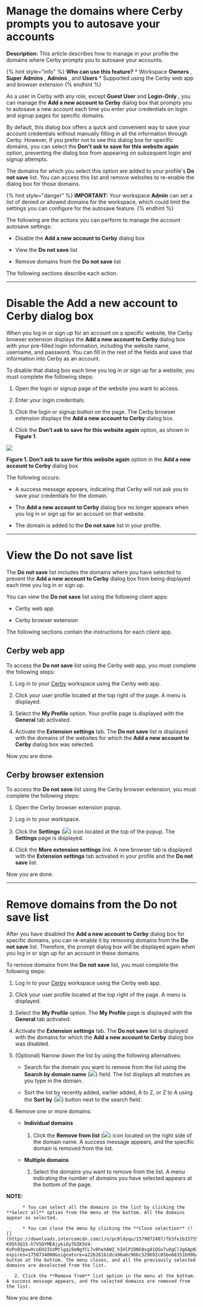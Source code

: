 # Manage the domains where Cerby prompts you to autosave your accounts

**Description:** This article describes how to manage in your profile the domains where Cerby prompts you to autosave your accounts.

{% hint style="info" %} **Who can use this feature?** * Workspace **Owners** ,
**Super** **Admins** , **Admins** , and **Users** * Supported using the Cerby
web app and browser extension {% endhint %}

As a user in Cerby with any role, except **Guest User** and **Login-Only** ,
you can manage the **Add a new account to Cerby** dialog box that prompts you
to autosave a new account each time you enter your credentials on login and
signup pages for specific domains.

By default, this dialog box offers a quick and convenient way to save your
account credentials without manually filling in all the information through
Cerby. However, if you prefer not to see this dialog box for specific domains,
you can select the **Don't ask to save for this website again** option,
preventing the dialog box from appearing on subsequent login and signup
attempts.

The domains for which you select this option are added to your profile's **Do
not save** list. You can access this list and remove websites to re-enable the
dialog box for those domains.

{% hint style="danger" %} **IMPORTANT:** Your workspace **Admin** can set a
list of denied or allowed domains for the workspace, which could limit the
settings you can configure for the autosave feature. {% endhint %}

The following are the actions you can perform to manage the account autosave
settings:

  * Disable the **Add a new account to Cerby** dialog box

  * View the **Do not save** list

  * Remove domains from the **Do not save** list

The following sections describe each action.

* * *

# **Disable the Add a new account to Cerby dialog box**

When you log in or sign up for an account on a specific website, the Cerby
browser extension displays the **Add a new account to Cerby** dialog box with
your pre-filled login information, including the website name, username, and
password. You can fill in the rest of the fields and save that information
into Cerby as an account.

To disable that dialog box each time you log in or sign up for a website, you
must complete the following steps:

  1. Open the login or signup page of the website you want to access.

  2. Enter your login credentials.

  3. Click the login or signup button on the page. The Cerby browser extension displays the **Add a new account to Cerby** dialog box.

  4. Click the **Don’t ask to save for this website again** option, as shown in **Figure 1**.

![](gitbook/imagesScreenshot+2025-06-17+at+6_30_06%E2%80%AFp_m_.png)

**Figure 1. Don’t ask to save for this website again** option in the **Add a
new account to Cerby** dialog box

The following occurs:

  * A success message appears, indicating that Cerby will not ask you to save your credentials for the domain.

  * The **Add a new account to Cerby** dialog box no longer appears when you log in or sign up for an account on that website.

  * The domain is added to the **Do not save** list in your profile.

* * *

# **View the Do not save list**

The **Do not save** list includes the domains where you have selected to
prevent the **Add a new account to Cerby** dialog box from being displayed
each time you log in or sign up.

You can view the **Do not save** list using the following client apps:

  * Cerby web app

  * Cerby browser extension

The following sections contain the instructions for each client app.

## **Cerby web app**

To access the **Do not save** list using the Cerby web app, you must complete
the following steps:

  1. Log in to your [Cerby](https://app.cerby.com/) workspace using the Cerby web app.

  2. Click your user profile located at the top right of the page. A menu is displayed.

  3. Select the **My Profile** option. Your profile page is displayed with the **General** tab activated.

  4. Activate the **Extension settings** tab. The **Do not save** list is displayed with the domains of the websites for which the **Add a new account to Cerby** dialog box was selected.

Now you are done.

## **Cerby browser extension**

To access the **Do not save** list using the Cerby browser extension, you must
complete the following steps:

  1. Open the Cerby browser extension popup.

  2. Log in to your workspace.

  3. Click the **Settings** (![](https://downloads.intercomcdn.com/i/o/pc0ldyqu/1579068178/7b0a594e04560fe9814f57fa57a3/AD_4nXcXdRypR9rdB5Fjp_K9uot2C2B_kfYAeMr6UoLaZg1q5yjTTli9VguNCcjmIDOJcNHvacOtmr5kl-_-kByyagtqoCbsmI5khuBszprHjKqmAdI1QUvUyutDIJ2O35FgyLNF8hm_bA?expires=1750734000&signature=3a4d7acc1069defef335996d0176c5aa05d35a8b1d319949d6549db1a98ec165&req=dSUgH8l4lYBYUfMW3Hu4gVPr6ythYhDJobbiLddt5xKSiU72S%2BfDC0%2BRMkwk%0Awg%3D%3D%0A)) icon located at the top of the popup. The **Settings** page is displayed.

  4. Click the **More extension settings** link. A new browser tab is displayed with the **Extension settings** tab activated in your profile and the **Do not save** list.

Now you are done.

* * *

# **Remove domains from the Do not save list**

After you have disabled the **Add a new account to Cerby** dialog box for
specific domains, you can re-enable it by removing domains from the **Do not
save** list. Therefore, the prompt dialog box will be displayed again when you
log in or sign up for an account in these domains.

To remove domains from the **Do not save** list, you must complete the
following steps:

  1. Log in to your [Cerby](https://app.cerby.com/) workspace using the Cerby web app.

  2. Click your user profile located at the top right of the page. A menu is displayed.

  3. Select the **My Profile** option. The **My Profile** page is displayed with the **General** tab activated.

  4. Activate the **Extension settings** tab. The **Do not save** list is displayed with the domains for which the **Add a new account to Cerby** dialog box was disabled.

  5. (Optional) Narrow down the list by using the following alternatives:

     * Search for the domain you want to remove from the list using the **Search by domain name** (![](https://downloads.intercomcdn.com/i/o/pc0ldyqu/1583076559/1720109efd2f59487fcce6ae5190/AD_4nXdCucIpuKmNZafxWwBGlkSOtnM9DIyfyiGS0u4JKpDgF6em4WvtDUtYlHEyQH014dZJo1ff7ggf72jdb-MMGnZHmmruiC7cgNsjmYON8F7yz-cQTFadOPY91ye_rTE4sBf5ugx7DQ?expires=1750629150&signature=9bd061fe2892f09079f312b1cb0bb2ca68d26b361edcb45cac41fa0a079cb087&req=dSUvFcl5m4RaUPMU3HP0gDAdhntOfcSpi2WxrTDgaPt17JOLfKc%3D%0A)) field. The list displays all matches as you type in the domain. 

     * Sort the list by recently added, earlier added, A to Z, or Z to A using the **Sort by** (![](https://downloads.intercomcdn.com/i/o/pc0ldyqu/1579070432/1ae37f1d958917414ae5d03cd9b3/AD_4nXdiCLrNAc0YpZdfOyZDyWKUX16GoxjYn5r6LTJ-Qu18xP0x091SsAWu63yXSvmhB15bcKGVUHkWb-O6cwzLvXqYzF9DLQ5i0bS_bZqCKNhAD1Tzej0K1YEmjkp5UVFcENsFgZauWA?expires=1750734000&signature=ec84f4c2ff218f82e5010e10b80484f45bce4965ecea4eb806888c0f47789cf7&req=dSUgH8l5nYVcW%2FMW3Hu4gcpLb8xiVvwo%2BHqCx6nvtN9%2FtXg0y%2BINVj08bKG0%0AEw%3D%3D%0A)) button next to the search field. 

  6. Remove one or more domains:

     * **Individual domains**

       1. Click the **Remove from list** (![](https://downloads.intercomcdn.com/i/o/pc0ldyqu/1579071830/4d8975b22b852050c1d25aa032e4/AD_4nXcAZEgJlt_tPclnIexsYwJoyoVwH08QLVsJG6EenoO_xQCsLFtmOCyyLVOx-whyAA1dREQPnCPlxL3kBFwWmcbQNDkEXQrPmWEnayBgv0UvDejJCzhBhxKNrhvCAzu0VlKROhITvw?expires=1750734000&signature=6379de8c7efdffc5d309f61ca2fcc73f1f96ffc4b536a6d13eb8acc67ac1220f&req=dSUgH8l5nIlcWfMW3Hu4gWkyTBpPfQN3jUMMYJ%2Bk5JVzYb%2F3%2BggblTa4P%2B01%0A1w%3D%3D%0A)) icon located on the right side of the domain name. A success message appears, and the specific domain is removed from the list.

     * **Multiple domains**

       1. Select the domains you want to remove from the list. A menu indicating the number of domains you have selected appears at the bottom of the page.

**NOTE:**

          * You can select all the domains in the list by clicking the **Select all** option from the menu at the bottom. All the domains appear as selected.

          * You can close the menu by clicking the **Close selection** (![](https://downloads.intercomcdn.com/i/o/pc0ldyqu/1579072487/fb3fe1b1575559807ad7897230de/AD_4nXdGyS0ZjdcZuDBwFf_bMa0_4bC-K95h3Q15-h7V5QYMEAjykiOy7bIK5V4-KoPo03pewXcoEH2IUzMtlgqi9eNgfCL7v0heXAWZ_hIHlP1DNS0sg81QSo7uOgCl3g6ApNIohh1fDA?expires=1750734000&signature=a226261b1dca96a6c96bc529692c05be68351b99badb7f1f0065c904748c8a30&req=dSUgH8l5n4VXXvMW3Hu4gfdMdOgaoBvizZNuOZ1t%2BjLOgdYu5GGmnloMdZx5%0Agw%3D%3D%0A)) button at the bottom. The menu closes, and all the previously selected domains are deselected from the list.

       2. Click the **Remove from** list option in the menu at the bottom. A success message appears, and the selected domains are removed from the list. 

Now you are done.

